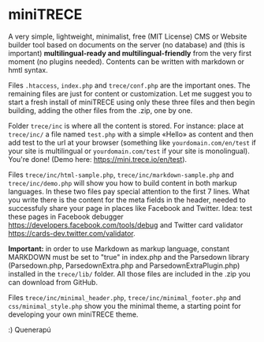 # miniTRECE

A very simple, lightweight, minimalist, free (MIT License) CMS or Website builder tool based on documents on the server (no database) and (this is important) **multilingual-ready and multilingual-friendly** from the very first moment (no plugins needed). Contents can be written with markdown or hmtl syntax.

Files `.htaccess`, `index.php` and `trece/conf.php` are the important ones. The remaining files are just for content or customization. Let me suggest you to start a fresh install of miniTRECE using only these three files and then begin building, adding the other files from the .zip, one by one.

Folder `trece/inc` is where all the content is stored. For instance: place at `trece/inc/` a file named `test.php` with a simple «Hello» as content and then add test to the url at your browser (something like `yourdomain.com/en/test` if your site is multilingual or `yourdomain.com/test` if your site is monolingual). You're done! (Demo here: https://mini.trece.io/en/test).

Files `trece/inc/html-sample.php`, `trece/inc/markdown-sample.php` and `trece/inc/demo.php` will show you how to build content in both markup languages. In these two files pay special attention to the first 7 lines. What you write there is the content for the meta fields in the header, needed to successfuly share your page in places like Facebook and Twitter. Idea: test these pages in Facebook debugger https://developers.facebook.com/tools/debug and Twitter card validator https://cards-dev.twitter.com/validator.

**Important:** in order to use Markdown as markup language, constant MARKDOWN must be set to "true" in index.php and the Parsedown library (Parsedown.php, ParsedownExtra.php and ParsedownExtraPlugin.php) installed in the `trece/lib/` folder. All those files are included in the .zip you can download from GitHub.

Files `trece/inc/minimal_header.php`, `trece/inc/minimal_footer.php` and `css/minimal_style.php` show you the minimal theme, a starting point for developing your own miniTRECE theme.

:) Quenerapú
